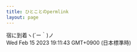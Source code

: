 ```yaml
---
title: ひとことのpermlink
layout: page
---
```

<div class="box" dt="1676455903752">
  宿に到着ヽ(´ー｀)ノ
  <div class="content is-small">Wed Feb 15 2023 19:11:43 GMT+0900 (日本標準時)</div>
</div>